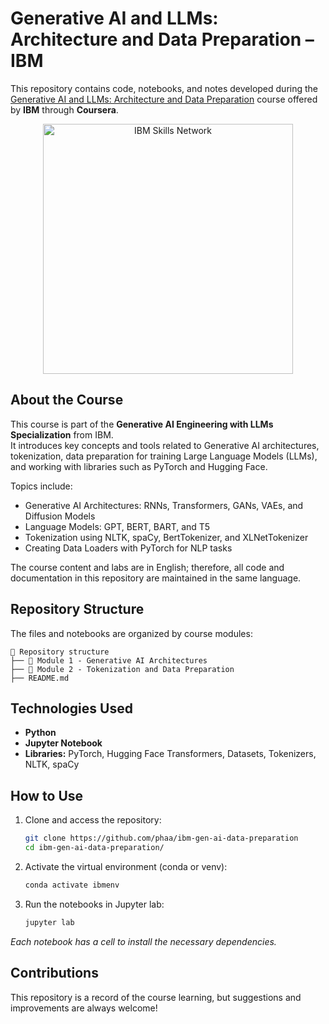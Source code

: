 # Generative AI and LLMs: Architecture and Data Preparation – IBM

This repository contains code, notebooks, and notes developed during the [Generative AI and LLMs: Architecture and Data Preparation](https://www.coursera.org/learn/generative-ai-llm-architecture-data-preparation) course offered by **IBM** through **Coursera**.

<p align="center">
  <img src="https://cf-courses-data.s3.us.cloud-object-storage.appdomain.cloud/assets/logos/SN_web_lightmode.png" title="IBM Skills Network" width="400" />
</p>

## About the Course

This course is part of the **Generative AI Engineering with LLMs Specialization** from IBM.  
It introduces key concepts and tools related to Generative AI architectures, tokenization, data preparation for training Large Language Models (LLMs), and working with libraries such as PyTorch and Hugging Face.

Topics include:

- Generative AI Architectures: RNNs, Transformers, GANs, VAEs, and Diffusion Models
- Language Models: GPT, BERT, BART, and T5
- Tokenization using NLTK, spaCy, BertTokenizer, and XLNetTokenizer
- Creating Data Loaders with PyTorch for NLP tasks

The course content and labs are in English; therefore, all code and documentation in this repository are maintained in the same language.

## Repository Structure

The files and notebooks are organized by course modules:
```
📁 Repository structure
├── 📁 Module 1 - Generative AI Architectures
├── 📁 Module 2 - Tokenization and Data Preparation
├── README.md 
```

## Technologies Used
- **Python**
- **Jupyter Notebook**
- **Libraries:** PyTorch, Hugging Face Transformers, Datasets, Tokenizers, NLTK, spaCy


## How to Use  
1. Clone and access the repository:  
   ```bash
   git clone https://github.com/phaa/ibm-gen-ai-data-preparation
   cd ibm-gen-ai-data-preparation/
   ```
2. Activate the virtual environment (conda or venv):
   ```bash
   conda activate ibmenv
   ```
3. Run the notebooks in Jupyter lab:  
   ```bash
   jupyter lab
   ```
*Each notebook has a cell to install the necessary dependencies.* 

## Contributions  
This repository is a record of the course learning, but suggestions and improvements are always welcome!
